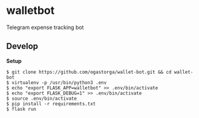 # walletbot
Telegram expense tracking bot

## Develop

**Setup**

```
$ git clone https://github.com/ogastorga/wallet-bot.git && cd wallet-bot
$ virtualenv -p /usr/bin/python3 .env
$ echo "export FLASK_APP=walletbot" >> .env/bin/activate
$ echo "export FLASK_DEBUG=1" >> .env/bin/activate
$ source .env/bin/activate
$ pip install -r requirements.txt
$ flask run
```
